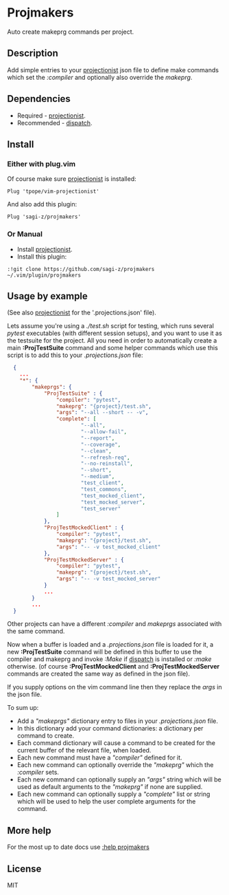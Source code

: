 # Projmakers

Auto create makeprg commands per project.
  
## Description

Add simple entries to your [projectionist] json file to define make commands
which set the *:compiler* and optionally also override the *makeprg*.

## Dependencies

* Required -    [projectionist].
* Recommended - [dispatch].

## Install

### Either with plug.vim

Of course make sure [projectionist] is installed:

```vim
Plug 'tpope/vim-projectionist'
```

And also add this plugin:

```vim
Plug 'sagi-z/projmakers'
```

### Or Manual

* Install [projectionist].
* Install this plugin:

```text
:!git clone https://github.com/sagi-z/projmakers ~/.vim/plugin/projmakers
```

## Usage by example

(See also [projectionist] for the '.projections.json' file).

Lets assume you're using a *./test.sh* script for testing, which runs several
*pytest* executables (with different session setups), and you want to use it as
the testsuite for the project.
All you need in order to automatically create a main **:ProjTestSuite** command
and some helper commands which use this script is to add this to your
*.projections.json* file:

```json
  {
    ...
    "*": {
        "makeprgs": {
            "ProjTestSuite" : {
                "compiler": "pytest",
                "makeprg": "{project}/test.sh",
                "args": "--all --short -- -v",
                "complete": [
                        "--all",
                        "--allow-fail",
                        "--report",
                        "--coverage",
                        "--clean",
                        "--refresh-req",
                        "--no-reinstall",
                        "--short",
                        "--medium",
                        "test_client",
                        "test_commons",
                        "test_mocked_client",
                        "test_mocked_server",
                        "test_server"
                ]
            },
            "ProjTestMockedClient" : {
                "compiler": "pytest",
                "makeprg": "{project}/test.sh",
                "args": "-- -v test_mocked_client"
            },
            "ProjTestMockedServer" : {
                "compiler": "pytest",
                "makeprg": "{project}/test.sh",
                "args": "-- -v test_mocked_server"
            }
            ...
        }
        ...
  }
```

Other projects can have a different *:compiler* and *makeprgs* associated
with the same command.

Now when a buffer is loaded and a *.projections.json* file is loaded for it, a
new **:ProjTestSuite** command will be defined in this buffer to use the compiler
and makeprg and invoke *:Make* if [dispatch] is installed or *:make* otherwise.
(of course **:ProjTestMockedClient** and **:ProjTestMockedServer** commands are
created the same way as defined in the json file).

If you supply options on the vim command line then they replace the *args* in
the json file.

To sum up:

* Add a *"makeprgs"* dictionary entry to files in your *.projections.json* file.
* In this dictionary add your command dictionaries: a dictionary per command
  to create.
* Each command dictionary will cause a command to be created for the current
  buffer of the relevant file, when loaded.
* Each new command must have a *"compiler"* defined for it.
* Each new command can optionally override the *"makeprg"* which the
  *:compiler* sets.
* Each new command can optionally supply an *"args"* string which will be used as
  default arguments to the *"makeprg"* if none are supplied.
* Each new command can optionally supply a *"complete"* list or string which
  will be used to help the user complete arguments for the command.

## More help

For the most up to date docs use [:help projmakers](doc/projmakers.txt)

## License

MIT

[projectionist]:        https://github.com/tpope/vim-projectionist
[dispatch]:             https://github.com/tpope/vim-dispatch
[projmakers]:           https://github.com/sagi-z/projmakers
